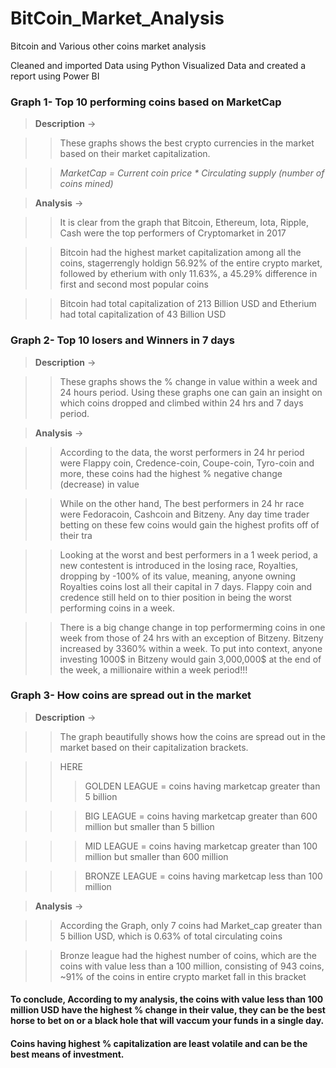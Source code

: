 # BitCoin_Market_Analysis
Bitcoin and Various other coins market analysis

Cleaned and imported Data using Python
Visualized Data and created a report using Power BI

### Graph 1- Top 10 performing coins based on MarketCap
>**Description** -> 

>> These graphs shows the best crypto currencies in the market based on their market capitalization.

>> _MarketCap = Current coin price * Circulating supply (number of coins mined)_

>**Analysis** -> 

>>It is clear from the graph that Bitcoin, Ethereum, Iota, Ripple, Cash were the top performers of Cryptomarket in 2017

>>Bitcoin had the highest market capitalization among all the coins, stagerrengly holdign 56.92% of the entire crypto market, followed by etherium with only 11.63%, a 45.29% difference in first and second most popular coins 

>>Bitcoin had total capitalization of 213 Billion USD and Etherium had total capitalization of 43 Billion USD


### Graph 2- Top 10 losers and Winners in 7 days

>**Description** -> 

>>These graphs shows the % change in value within a week and 24 hours period. Using these graphs one can gain an insight on which coins dropped and climbed within 24 hrs and 7 days period.

>**Analysis** -> 

>> According to the data, the worst performers in 24 hr period were Flappy coin, Credence-coin, Coupe-coin, Tyro-coin and more, these coins had the highest % negative change (decrease) in value 

>>While on the other hand, The best performers in 24 hr race were Fedoracoin, Cashcoin and Bitzeny. Any day time trader betting on these few coins would gain the highest profits off of their tra

>> Looking at the worst and best performers in a 1 week period, a new contestent is introduced in the losing race, Royalties, dropping by -100% of its value, meaning, anyone owning Royalties coins lost all their capital in 7 days. Flappy coin and credence still held on to thier position in being the worst performing coins in a week.

>> There is a big change change in top performerming coins in one week from those of 24 hrs with an exception of Bitzeny. Bitzeny increased by 3360% within a week. To put into context, anyone investing 1000$ in Bitzeny would gain 3,000,000$ at the end of the week, a millionaire within a week period!!!

### Graph 3- How coins are spread out in the market 

>**Description** -> 

>>The graph beautifully shows how the coins are spread out in the market based on their capitalization brackets.

>> HERE
>>>  GOLDEN LEAGUE =  coins having marketcap greater than 5 billion

>>> BIG LEAGUE = coins having marketcap greater than 600 million but smaller than 5 billion

>>> MID LEAGUE = coins having marketcap greater than 100 million but smaller than 600 million 

>>> BRONZE LEAGUE = coins having marketcap less than 100 million


>**Analysis** -> 

>> According the Graph, only 7 coins had Market_cap greater than 5 billion USD, which is 0.63% of total circulating coins

>> Bronze league had the highest number of coins, which are the coins with value less than a 100 million, consisting of 943 coins, ~91% of the coins in entire crypto market fall in this bracket

#### To conclude, According to my analysis, the coins with value less than 100 million USD have the highest % change in their value, they can be the best horse to bet on or a black hole that will vaccum your funds in a single day.

#### Coins having highest % capitalization are least volatile and can be the best means of investment.
